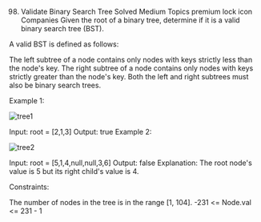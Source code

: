 98. Validate Binary Search Tree
Solved
Medium
Topics
premium lock icon
Companies
Given the root of a binary tree, determine if it is a valid binary search tree (BST).

A valid BST is defined as follows:

The left subtree of a node contains only nodes with keys strictly less than the node's key.
The right subtree of a node contains only nodes with keys strictly greater than the node's key.
Both the left and right subtrees must also be binary search trees.
 

Example 1:

![tree1](https://github.com/user-attachments/assets/a5f45d99-8b93-4a94-b514-00e7d3384860)

Input: root = [2,1,3]
Output: true
Example 2:

![tree2](https://github.com/user-attachments/assets/260df295-0738-4b69-9974-0f56b16dbf89)

Input: root = [5,1,4,null,null,3,6]
Output: false
Explanation: The root node's value is 5 but its right child's value is 4.
 

Constraints:

The number of nodes in the tree is in the range [1, 104].
-231 <= Node.val <= 231 - 1
